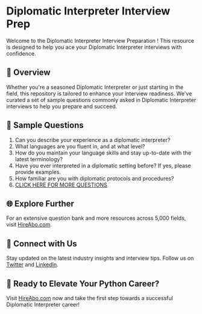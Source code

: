 # Diplomatic Interpreter Interview Prep

Welcome to the Diplomatic Interpreter Interview Preparation ! This resource is designed to help you ace your Diplomatic Interpreter interviews with confidence.

## 🚀 Overview

Whether you're a seasoned Diplomatic Interpreter or just starting in the field, this repository is tailored to enhance your interview readiness. We've curated a set of sample questions commonly asked in Diplomatic Interpreter interviews to help you prepare and succeed.

## 📝 Sample Questions

1. Can you describe your experience as a diplomatic interpreter?
2. What languages are you fluent in, and at what level?
3. How do you maintain your language skills and stay up-to-date with the latest terminology?
4. Have you ever interpreted in a diplomatic setting before? If yes, please provide examples.
5. How familiar are you with diplomatic protocols and procedures?
6. [CLICK HERE FOR MORE QUESTIONS](https://hireabo.com/job/17_1_6/Diplomatic%20Interpreter)

## 🌐 Explore Further

For an extensive question bank and more resources across 5,000 fields, visit [HireAbo.com](https://www.hireabo.com).

## 📱 Connect with Us

Stay updated on the latest industry insights and interview tips. Follow us on [Twitter](https://twitter.com/hireabo) and [LinkedIn](https://www.linkedin.com/in/hire-abo-3609972a8/).

## 🚀 Ready to Elevate Your Python Career?

Visit [HireAbo.com](https://www.hireabo.com) now and take the first step towards a successful Diplomatic Interpreter career!